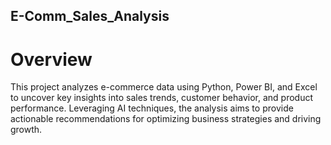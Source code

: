 ## E-Comm_Sales_Analysis ##
# Overview
This project analyzes e-commerce data using Python, Power BI, and Excel to uncover key insights into sales trends, customer behavior, and product performance. Leveraging AI techniques, the analysis aims to provide actionable recommendations for optimizing business strategies and driving growth.
